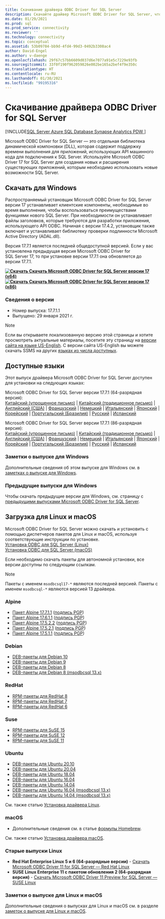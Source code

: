 ```yaml
---
title: Скачивание драйвера ODBC Driver for SQL Server
description: Скачайте драйвер Microsoft ODBC Driver for SQL Server, чтобы разрабатывать приложения в собственном коде с подключением к SQL Server и базе данных SQL Azure.
ms.date: 01/29/2021
ms.prod: sql
ms.prod_service: connectivity
ms.reviewer: ''
ms.technology: connectivity
ms.topic: conceptual
ms.assetid: 53b09784-bb9d-4fd4-99d3-0492b3308ac4
author: David-Engel
ms.author: v-daenge
ms.openlocfilehash: 29f67c57bb6609d037d6e7077a91e5c7229e93fb
ms.sourcegitcommit: 33f0f190f962059826e002be165a2bef4f9e350c
ms.translationtype: HT
ms.contentlocale: ru-RU
ms.lasthandoff: 01/30/2021
ms.locfileid: "99195316"
---
```

# <a name="download-odbc-driver-for-sql-server"></a>Скачивание драйвера ODBC Driver for SQL Server

[!INCLUDE[SQL Server Azure SQL Database Synapse Analytics PDW ](../../includes/applies-to-version/sql-asdb-asdbmi-asa-pdw.md)]

Microsoft ODBC Driver for SQL Server — это отдельная библиотека динамической компоновки (DLL), которая содержит поддержку времени выполнения для приложений, использующих API машинного кода для подключения к SQL Server. Используйте Microsoft ODBC Driver 17 for SQL Server для создания новых и расширения существующих приложений, которым необходимо использовать новые возможности SQL Server.

## <a name="download-for-windows"></a>Скачать для Windows

Распространяемый установщик Microsoft ODBC Driver for SQL Server версии 17 устанавливает клиентские компоненты, необходимые во время выполнения, чтобы воспользоваться преимуществами функциями нового SQL Server. При необходимости он устанавливает файлы заголовков, которые требуются для разработки приложения, использующего API ODBC. Начиная с версии 17.4.2, установщик также включает и устанавливает библиотеку проверки подлинности Microsoft Active Directory (ADAL.dll).

Версия 17.7.1 является последней общедоступной версией. Если у вас установлена предыдущая версия Microsoft ODBC Driver for SQL Server 17, то при установке версии 17.7.1 она обновляется до версии 17.7.1.

**[![Скачать](../../ssms/media/download-icon.png) Скачать Microsoft ODBC Driver for SQL Server версии 17 (x64)](https://go.microsoft.com/fwlink/?linkid=2153471)**  
**[![Скачать](../../ssms/media/download-icon.png) Скачать Microsoft ODBC Driver for SQL Server версии 17 (x86)](https://go.microsoft.com/fwlink/?linkid=2153469)**  

### <a name="version-information"></a>Сведения о версии

- Номер выпуска: 17.7.1.1
- Выпущено: 29 января 2021 г.

> [!Note]
> Если вы открываете локализованную версию этой страницы и хотите просмотреть актуальные материалы, посетите эту страницу на [версии сайта на языке US-English](). С версии сайта US-English вы можете скачать SSMS на других [языках из числа доступных](#available-languages).

## <a name="available-languages"></a>Доступные языки

Этот выпуск драйвера Microsoft ODBC Driver for SQL Server доступен для установки на следующих языках:

Microsoft ODBC Driver for SQL Server версии 17.7.1 (64-разрядная версия):  
[Китайский (упрощенное письмо)](https://go.microsoft.com/fwlink/?linkid=2153471&clcid=0x804) | [Китайский (традиционное письмо)](https://go.microsoft.com/fwlink/?linkid=2153471&clcid=0x404) | [Английский (США)](https://go.microsoft.com/fwlink/?linkid=2153471&clcid=0x409) | [Французский](https://go.microsoft.com/fwlink/?linkid=2153471&clcid=0x40c) | [Немецкий](https://go.microsoft.com/fwlink/?linkid=2153471&clcid=0x407) | [Итальянский](https://go.microsoft.com/fwlink/?linkid=2153471&clcid=0x410) | [Японский](https://go.microsoft.com/fwlink/?linkid=2153471&clcid=0x411) | [Корейский](https://go.microsoft.com/fwlink/?linkid=2153471&clcid=0x412) | [Португальский (Бразилия)](https://go.microsoft.com/fwlink/?linkid=2153471&clcid=0x416) | [Русский](https://go.microsoft.com/fwlink/?linkid=2153471&clcid=0x419) | [Испанский](https://go.microsoft.com/fwlink/?linkid=2153471&clcid=0x40a)

Microsoft ODBC Driver for SQL Server версии 17.7.1 (86-разрядная версия):  
[Китайский (упрощенное письмо)](https://go.microsoft.com/fwlink/?linkid=2153469&clcid=0x804) | [Китайский (традиционное письмо)](https://go.microsoft.com/fwlink/?linkid=2153469&clcid=0x404) | [Английский (США)](https://go.microsoft.com/fwlink/?linkid=2153469&clcid=0x409) | [Французский](https://go.microsoft.com/fwlink/?linkid=2153469&clcid=0x40c) | [Немецкий](https://go.microsoft.com/fwlink/?linkid=2153469&clcid=0x407) | [Итальянский](https://go.microsoft.com/fwlink/?linkid=2153469&clcid=0x410) | [Японский](https://go.microsoft.com/fwlink/?linkid=2153469&clcid=0x411) | [Корейский](https://go.microsoft.com/fwlink/?linkid=2153469&clcid=0x412) | [Португальский (Бразилия)](https://go.microsoft.com/fwlink/?linkid=2153469&clcid=0x416) | [Русский](https://go.microsoft.com/fwlink/?linkid=2153469&clcid=0x419) | [Испанский](https://go.microsoft.com/fwlink/?linkid=2153469&clcid=0x40a)

### <a name="release-notes-for-windows"></a>Заметки о выпуске для Windows

Дополнительные сведения об этом выпуске для Windows см. в [заметках о выпуске для Windows](windows\release-notes-odbc-sql-server-windows.md).

### <a name="previous-releases-for-windows"></a>Предыдущие выпуски для Windows

Чтобы скачать предыдущие версии для Windows, см. страницу с [предыдущими выпусками Microsoft ODBC Driver for SQL Server](windows\release-notes-odbc-sql-server-windows.md#previous-releases).

## <a name="download-for-linux-and-macos"></a>Загрузка для Linux и macOS

Microsoft ODBC Driver for SQL Server можно скачать и установить с помощью диспетчеров пакетов для Linux и macOS, используя соответствующие инструкции по установке.  
[Установка ODBC для SQL Server (Linux)](linux-mac\installing-the-microsoft-odbc-driver-for-sql-server.md)  
[Установка ODBC для SQL Server (macOS)](linux-mac\install-microsoft-odbc-driver-sql-server-macos.md)  

Если необходимо скачать пакеты для автономной установки, все версии доступны по следующим ссылкам.

> [!Note]
> Пакеты с именем `msodbcsql17-*` являются последней версией. Пакеты с именем `msodbcsql-*` являются версией 13 драйвера.

### <a name="alpine"></a>Alpine

- [Пакет Alpine 17.7.1.1](https://download.microsoft.com/download/e/4/e/e4e67866-dffd-428c-aac7-8d28ddafb39b/msodbcsql17_17.7.1.1-1_amd64.apk) ([подпись PGP](https://download.microsoft.com/download/e/4/e/e4e67866-dffd-428c-aac7-8d28ddafb39b/msodbcsql17_17.7.1.1-1_amd64.sig))
- [Пакет Alpine 17.6.1.1](https://download.microsoft.com/download/e/4/e/e4e67866-dffd-428c-aac7-8d28ddafb39b/msodbcsql17_17.6.1.1-1_amd64.apk) ([подпись PGP](https://download.microsoft.com/download/e/4/e/e4e67866-dffd-428c-aac7-8d28ddafb39b/msodbcsql17_17.6.1.1-1_amd64.sig))
- [Пакет Alpine 17.5.2.2](https://download.microsoft.com/download/e/4/e/e4e67866-dffd-428c-aac7-8d28ddafb39b/msodbcsql17_17.5.2.2-1_amd64.apk) ([подпись PGP](https://download.microsoft.com/download/e/4/e/e4e67866-dffd-428c-aac7-8d28ddafb39b/msodbcsql17_17.5.2.2-1_amd64.sig))
- [Пакет Alpine 17.5.2.1](https://download.microsoft.com/download/e/4/e/e4e67866-dffd-428c-aac7-8d28ddafb39b/msodbcsql17_17.5.2.1-1_amd64.apk) ([подпись PGP](https://download.microsoft.com/download/e/4/e/e4e67866-dffd-428c-aac7-8d28ddafb39b/msodbcsql17_17.5.2.1-1_amd64.sig))
- [Пакет Alpine 17.5.1.1](https://download.microsoft.com/download/e/4/e/e4e67866-dffd-428c-aac7-8d28ddafb39b/msodbcsql17_17.5.1.1-1_amd64.apk) ([подпись PGP](https://download.microsoft.com/download/e/4/e/e4e67866-dffd-428c-aac7-8d28ddafb39b/msodbcsql17_17.5.1.1-1_amd64.sig))

### <a name="debian"></a>Debian

- [DEB-пакеты для Debian 10](https://packages.microsoft.com/debian/10/prod/pool/main/m/msodbcsql17/)
- [DEB-пакеты для Debian 9](https://packages.microsoft.com/debian/9/prod/pool/main/m/msodbcsql17/)
- [DEB-пакеты для Debian 8](https://packages.microsoft.com/debian/8/prod/pool/main/m/msodbcsql17/)
- [DEB-пакеты для Debian 8 (msodbcsql 13.x)](https://packages.microsoft.com/debian/8/prod/pool/main/m/msodbcsql/)

### <a name="redhat"></a>RedHat

- [RPM-пакеты для RedHat 8](https://packages.microsoft.com/rhel/8/prod/)
- [RPM-пакеты для RedHat 7](https://packages.microsoft.com/rhel/7/prod/)
- [RPM-пакеты для RedHat 6](https://packages.microsoft.com/rhel/6/prod/)

### <a name="suse"></a>Suse

- [RPM-пакеты для SuSE 15](https://packages.microsoft.com/sles/15/prod/)
- [RPM-пакеты для SuSE 12](https://packages.microsoft.com/sles/12/prod/)
- [RPM-пакеты для SuSE 11](https://packages.microsoft.com/sles/11/prod/)

### <a name="ubuntu"></a>Ubuntu

- [DEB-пакеты для Ubuntu 20.10](https://packages.microsoft.com/ubuntu/20.10/prod/pool/main/m/msodbcsql17/)
- [DEB-пакеты для Ubuntu 20.04](https://packages.microsoft.com/ubuntu/20.04/prod/pool/main/m/msodbcsql17/)
- [DEB-пакеты для Ubuntu 18.04](https://packages.microsoft.com/ubuntu/18.04/prod/pool/main/m/msodbcsql17/)
- [DEB-пакеты для Ubuntu 16.04](https://packages.microsoft.com/ubuntu/16.04/prod/pool/main/m/msodbcsql17/)
- [DEB-пакеты для Ubuntu 14.04](https://packages.microsoft.com/ubuntu/14.04/prod/pool/main/m/msodbcsql17/)
- [DEB-пакеты для Ubuntu 16.04 (msodbcsql 13.x)](https://packages.microsoft.com/ubuntu/16.04/prod/pool/main/m/msodbcsql/)
- [DEB-пакеты для Ubuntu 14.04 (msodbcsql 13.x)](https://packages.microsoft.com/ubuntu/14.04/prod/pool/main/m/msodbcsql/)

См. также статью [Установка драйвера Linux](linux-mac/installing-the-microsoft-odbc-driver-for-sql-server.md).

### <a name="macos"></a>macOS

- Дополнительные сведения см. в статье [формулы Homebrew](https://github.com/Microsoft/homebrew-mssql-release).

См. также статью [Установка драйвера macOS](linux-mac/install-microsoft-odbc-driver-sql-server-macos.md).

### <a name="older-linux-releases"></a>Старые выпуски Linux

- **Red Hat Enterprise Linux 5 и 6 (64-разрядные версии)**  - [Скачать Microsoft ODBC Driver 11 for SQL Server — Red Hat Linux](https://go.microsoft.com/fwlink/?LinkId=267321)  
- **SUSE Linux Enterprise 11 с пакетом обновления 2 (64-разрядная версия)**  - [Скачать Microsoft ODBC Driver 11 Preview for SQL Server — SUSE Linux](https://go.microsoft.com/fwlink/?LinkId=264916)

### <a name="release-notes-for-linux-and-macos"></a>Заметки о выпуске для Linux и macOS

Дополнительные сведения о выпусках для Linux и macOS см. в разделе [заметок о выпуске для Linux и macOS](linux-mac\release-notes-odbc-sql-server-linux-mac.md).

